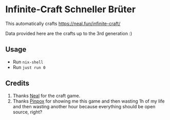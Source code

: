 # Infinite-Craft Schneller Brüter

This automatically crafts https://neal.fun/infinite-craft/

Data provided here are the crafts up to the 3rd generation :)

## Usage

- Run `nix-shell`
- Run `just run 0`


## Credits

1. Thanks [Neal](https://neal.fun/infinite-craft/) for the craft game.
2. Thanks [Pinpox](https://github.com/pinpox) for showing me this game and then wasting 1h of my life and then wasting another hour because everything should be open source, right?

